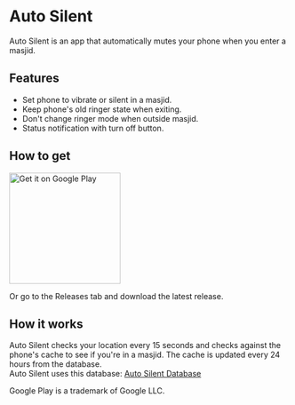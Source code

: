# Auto Silent

Auto Silent is an app that automatically mutes your phone when you enter a masjid.

## Features

- Set phone to vibrate or silent in a masjid.
- Keep phone's old ringer state when exiting.
- Don't change ringer mode when outside masjid.
- Status notification with turn off button.

## How to get

<a href="https://play.google.com/store/apps/details?id=com.itsha123.autosilent">
  <img src="https://github.com/user-attachments/assets/4d99a423-6fba-463c-a72f-ae12bb974612" alt="Get it on Google Play" width="200"/>
</a>

Or go to the Releases tab and download the latest release.

## How it works

Auto Silent checks your location every 15 seconds and checks against the phone's cache to see if you're in a masjid. The cache is updated every 24 hours from the database.  
Auto Silent uses this database: [Auto Silent Database](https://github.com/auto-silent/database)

Google Play is a trademark of Google LLC.
